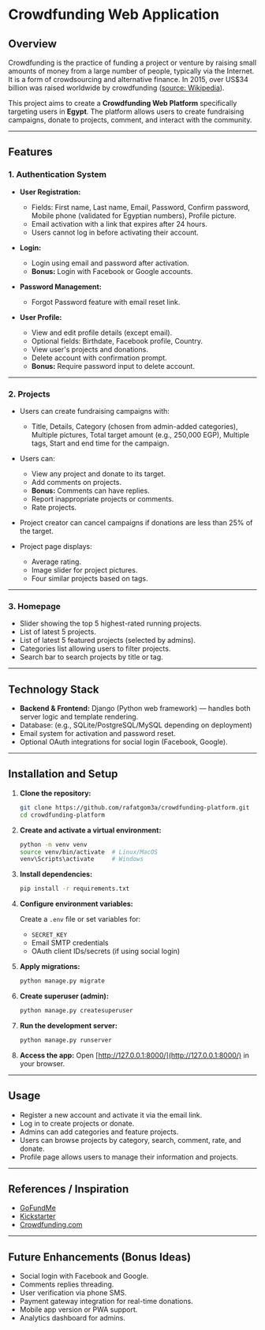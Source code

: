 # Crowdfunding Web Application

## Overview

Crowdfunding is the practice of funding a project or venture by raising small amounts of money from a large number of people, typically via the Internet. It is a form of crowdsourcing and alternative finance. In 2015, over US\$34 billion was raised worldwide by crowdfunding ([source: Wikipedia](https://en.wikipedia.org/wiki/Crowdfunding)).

This project aims to create a **Crowdfunding Web Platform** specifically targeting users in **Egypt**. The platform allows users to create fundraising campaigns, donate to projects, comment, and interact with the community.

---

## Features

### 1. Authentication System

* **User Registration:**

  * Fields: First name, Last name, Email, Password, Confirm password, Mobile phone (validated for Egyptian numbers), Profile picture.
  * Email activation with a link that expires after 24 hours.
  * Users cannot log in before activating their account.

* **Login:**

  * Login using email and password after activation.
  * **Bonus:** Login with Facebook or Google accounts.

* **Password Management:**

  * Forgot Password feature with email reset link.

* **User Profile:**

  * View and edit profile details (except email).
  * Optional fields: Birthdate, Facebook profile, Country.
  * View user's projects and donations.
  * Delete account with confirmation prompt.
  * **Bonus:** Require password input to delete account.

---

### 2. Projects

* Users can create fundraising campaigns with:

  * Title, Details, Category (chosen from admin-added categories), Multiple pictures, Total target amount (e.g., 250,000 EGP), Multiple tags, Start and end time for the campaign.
* Users can:

  * View any project and donate to its target.
  * Add comments on projects.
  * **Bonus:** Comments can have replies.
  * Report inappropriate projects or comments.
  * Rate projects.
* Project creator can cancel campaigns if donations are less than 25% of the target.
* Project page displays:

  * Average rating.
  * Image slider for project pictures.
  * Four similar projects based on tags.

---

### 3. Homepage

* Slider showing the top 5 highest-rated running projects.
* List of latest 5 projects.
* List of latest 5 featured projects (selected by admins).
* Categories list allowing users to filter projects.
* Search bar to search projects by title or tag.

---

## Technology Stack

* **Backend & Frontend:** Django (Python web framework) — handles both server logic and template rendering.
* Database: (e.g., SQLite/PostgreSQL/MySQL depending on deployment)
* Email system for activation and password reset.
* Optional OAuth integrations for social login (Facebook, Google).

---

## Installation and Setup

1. **Clone the repository:**

   ```bash
   git clone https://github.com/rafatgom3a/crowdfunding-platform.git
   cd crowdfunding-platform
   ```

2. **Create and activate a virtual environment:**

   ```bash
   python -m venv venv
   source venv/bin/activate  # Linux/MacOS
   venv\Scripts\activate     # Windows
   ```

3. **Install dependencies:**

   ```bash
   pip install -r requirements.txt
   ```

4. **Configure environment variables:**

   Create a `.env` file or set variables for:

   * `SECRET_KEY`
   * Email SMTP credentials
   * OAuth client IDs/secrets (if using social login)

5. **Apply migrations:**

   ```bash
   python manage.py migrate
   ```

6. **Create superuser (admin):**

   ```bash
   python manage.py createsuperuser
   ```

7. **Run the development server:**

   ```bash
   python manage.py runserver
   ```

8. **Access the app:**
   Open [http://127.0.0.1:8000/](http://127.0.0.1:8000/) in your browser.

---

## Usage

* Register a new account and activate it via the email link.
* Log in to create projects or donate.
* Admins can add categories and feature projects.
* Users can browse projects by category, search, comment, rate, and donate.
* Profile page allows users to manage their information and projects.

---

## References / Inspiration

* [GoFundMe](https://www.gofundme.com)
* [Kickstarter](https://www.kickstarter.com)
* [Crowdfunding.com](https://www.crowdfunding.com)

---

## Future Enhancements (Bonus Ideas)

* Social login with Facebook and Google.
* Comments replies threading.
* User verification via phone SMS.
* Payment gateway integration for real-time donations.
* Mobile app version or PWA support.
* Analytics dashboard for admins.
